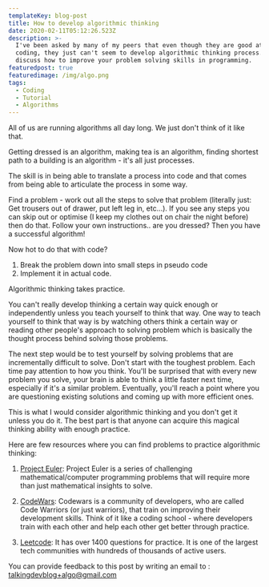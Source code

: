 ```yaml
---
templateKey: blog-post
title: How to develop algorithmic thinking
date: 2020-02-11T05:12:26.523Z
description: >-
  I've been asked by many of my peers that even though they are good at general
  coding, they just can't seem to develop algorithmic thinking process. We
  discuss how to improve your problem solving skills in programming.
featuredpost: true
featuredimage: /img/algo.png
tags:
  - Coding
  - Tutorial
  - Algorithms
---
```

All of us are running algorithms all day long. We just don't think of it like that.

Getting dressed is an algorithm, making tea is an algorithm, finding shortest path to a building is an algorithm - it's all just processes.

The skill is in being able to translate a process into code and that comes from being able to articulate the process in some way.

Find a problem - work out all the steps to solve that problem (literally just: Get trousers out of drawer, put left leg in, etc...). If you see any steps you can skip out or optimise (I keep my clothes out on chair the night before) then do that. Follow your own instructions.. are you dressed? Then you have a successful algorithm!

Now hot to do that with code?

1. Break the problem down into small steps in pseudo code
2. Implement it in actual code.

Algorithmic thinking takes practice.

You can't really develop thinking a certain way quick enough or independently unless you teach yourself to think that way. One way to teach yourself to think that way is by watching others think a certain way or reading other people's approach to solving problem which is basically the thought process behind solving those problems. 

The next step would be to test yourself by solving problems that are incrementally difficult to solve. Don't start with the toughest problem. Each time pay attention to how you think. You'll be surprised that with every new problem you solve, your brain is able to think a little faster next time, especially if it's a similar problem. Eventually, you'll reach a point where you are questioning existing solutions and coming up with more efficient ones. 

This is what I would consider algorithmic thinking and you don't get it unless you do it. The best part is that anyone can acquire this magical thinking ability with enough practice.

Here are few resources where you can find problems to practice algorithmic thinking:

1. [Project Euler](https://projecteuler.net/): Project Euler is a series of challenging mathematical/computer programming problems that will require more than just mathematical insights to solve. 

2. [CodeWars](https://www.codewars.com/): Codewars is a community of developers, who are called Code Warriors (or just warriors), that train on improving their development skills. Think of it like a coding school - where developers train with each other and help each other get better through practice.

3. [Leetcode](https://leetcode.com/): It has over 1400 questions for practice. It is one of the largest tech communities with hundreds of thousands of active users.

You can provide feedback to this post by writing an email to : 	talkingdevblog+algo@gmail.com
